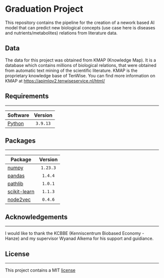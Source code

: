 # Graduation Project
This repository contains the pipeline for the creation of a nework based AI model that can predict new biological concepts (use case here is diseases and nutrients/metabolites) relations from literature data.


## Data
The data for this project was obtained from KMAP (Knowledge Map). It is a database which contains millions of biological relations, 
that were obtained from automatic text mining of the scientific literature. 
KMAP is the proprietary knowledge base of TenWise. You can find more information on KMAP at https://apimlqv2.tenwiseservice.nl/html/


## Requirements
* * *
| Software                          | Version  |
| --------------------------------- | :------: |
| [Python](https://www.python.org/) | `3.9.13`  |  


## Packages
* * *
| Package                                              | Version  |
| ---------------------------------------------------- | :------: |
| [numpy](https://numpy.org/)                          | `1.23.3` |
| [pandas](https://pandas.pydata.org/)                 | `1.4.4`  |
| [pathlib](https://pathlib.readthedocs.io/en/pep428/) | `1.0.1`  |
| [scikit-learn](https://scikit-learn.org/stable/)     | `1.1.3`  |
| [node2vec](https://pypi.org/project/node2vec/)       | `0.4.6`  |



## Acknowledgements
* * *
I would like to thank the KCBBE (Kenniscentrum Biobased Economy - Hanze) and my supervisor Wyanad Alkema for his support and guidiance.

## License
* * * 
This project contains a MIT [license](./LICENSE.md)

